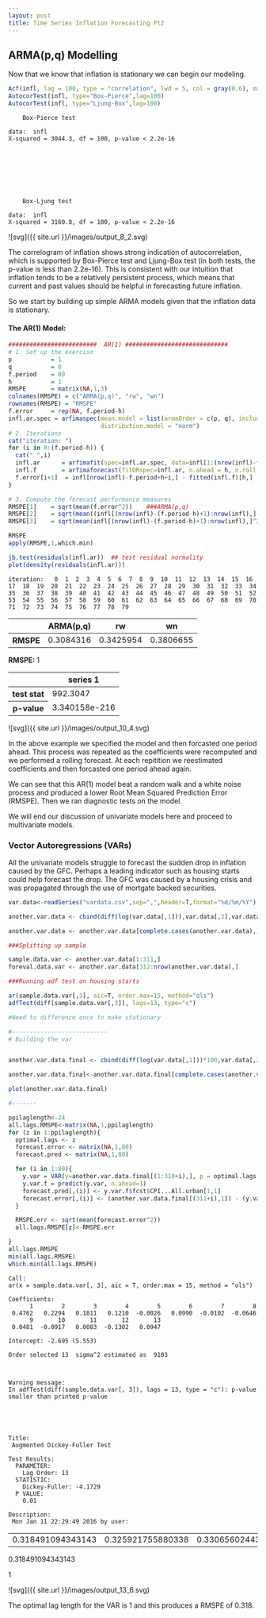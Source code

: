 ```yaml
---
layout: post
title: Time Series Inflation Forecasting Pt2
---
```


## ARMA(p,q) Modelling

Now that we know that inflation is stationary we can begin our modeling.


```R
Acf(infl, lag = 100, type = "correlation", lwd = 5, col = gray(0.6), main=expression(paste("ACF of: ",hat(epsilon)[t] )))
AutocorTest(infl, type="Box-Pierce",lag=100)
AutocorTest(infl, type="Ljung-Box",lag=100)
```





    	Box-Pierce test

    data:  infl
    X-squared = 3044.3, df = 100, p-value < 2.2e-16








    	Box-Ljung test

    data:  infl
    X-squared = 3160.8, df = 100, p-value < 2.2e-16





![svg]({{ site.url }}/images/output_8_2.svg)


The correlogram of inflation shows strong indication of autocorrelation, which is supported by Box-Pierce test and Ljung-Box test (in both tests, the p-value is less than 2.2e-16). This is consistent with our intuition that inflation tends to be a relatively persistent process, which means that current and past values should be helpful in forecasting future inflation.

So we start by building up simple ARMA models given that the inflation data is stationary.

#### The AR(1) Model:


```R
#########################  AR(1) #############################
# 1. Set up the exercise
p           = 1
q           = 0
f.period    = 80
h           = 1
RMSPE       = matrix(NA,1,3)
colnames(RMSPE) = c("ARMA(p,q)", "rw", "wn")
rownames(RMSPE) = "RMSPE"
f.error     = rep(NA, f.period-h)
infl.ar.spec = arfimaspec(mean.model = list(armaOrder = c(p, q), include.mean = TRUE),
                          distribution.model = "norm")
# 2. Iterations
cat("iteration: ")
for (i in 0:(f.period-h)) {
  cat(" ",i)
  infl.ar      = arfimafit(spec=infl.ar.spec, data=infl[1:(nrow(infl)-f.period+h+i),], out.sample=h, solver="nloptr")
  infl.f       = arfimaforecast(fitORspec=infl.ar, n.ahead = h, n.roll = 0, out.sample = h)
  f.error[i+1]  = infl[nrow(infl)-f.period+h+i,] - fitted(infl.f)[h,]
}

# 3. Compute the forecast performance measures
RMSPE[1]    = sqrt(mean(f.error^2))    ###ARMA(p,q)
RMSPE[2]    = sqrt(mean((infl[(nrow(infl)-(f.period-h)+1):nrow(infl),] - infl[(nrow(infl)-f.period+1):(nrow(infl)-h),])^2))
RMSPE[3]    = sqrt(mean(infl[(nrow(infl)-(f.period-h)+1):nrow(infl),]^2))

RMSPE
apply(RMSPE,1,which.min)

jb.test(residuals(infl.ar))  ## test residual normality
plot(density(residuals(infl.ar)))
```

    iteration:   0  1  2  3  4  5  6  7  8  9  10  11  12  13  14  15  16  17  18  19  20  21  22  23  24  25  26  27  28  29  30  31  32  33  34  35  36  37  38  39  40  41  42  43  44  45  46  47  48  49  50  51  52  53  54  55  56  57  58  59  60  61  62  63  64  65  66  67  68  69  70  71  72  73  74  75  76  77  78  79




<table>
<thead><tr><th></th><th scope=col>ARMA(p,q)</th><th scope=col>rw</th><th scope=col>wn</th></tr></thead>
<tbody>
	<tr><th scope=row>RMSPE</th><td>0.3084316</td><td>0.3425954</td><td>0.3806655</td></tr>
</tbody>
</table>







<strong>RMSPE:</strong> 1






<table>
<thead><tr><th></th><th scope=col>series 1</th></tr></thead>
<tbody>
	<tr><th scope=row>test stat</th><td>992.3047</td></tr>
	<tr><th scope=row>p-value</th><td>3.340158e-216</td></tr>
</tbody>
</table>





![svg]({{ site.url }}/images/output_10_4.svg)


In the above example we specified the model and then forcasted one period ahead. This process was repeated as the coefficients were recomputed and we performed a rolling forecast. At each repitition we reestimated coefficients and then forcasted one period ahead again.

We can see that this AR(1) model beat a random walk and a white noise process and produced a lower Root Mean Squared Prediction Error (RMSPE). Then we ran diagnostic tests on the model.

We will end our discussion of univariate models here and proceed to multivariate models.

### Vector Autoregressions (VARs)

All the univariate models struggle to forecast the sudden drop in inflation caused by the GFC. Perhaps a leading indicator such as housing starts could help forecast the drop. The GFC was caused by a housing crisis and was propagated through the use of mortgate backed securities.


```R
var.data<-readSeries("vardata.csv",sep=",",header=T,format="%d/%m/%Y")

another.var.data <- cbind(diff(log(var.data[,1])),var.data[,2],var.data[,9])

another.var.data <- another.var.data[complete.cases(another.var.data),]

###Splitting up sample

sample.data.var <- another.var.data[1:311,]
foreval.data.var <- another.var.data[312:nrow(another.var.data),]

###Running adf test on housing starts

ar(sample.data.var[,3], aic=T, order.max=15, method="ols")
adfTest(diff(sample.data.var[,3]), lags=13, type="c")

#Need to difference once to make stationary

#---------------------------
# Building the var


another.var.data.final <- cbind(diff(log(var.data[,1]))*100,var.data[,2],diff(var.data[,9]))

another.var.data.final<-another.var.data.final[complete.cases(another.var.data.final),]

plot(another.var.data.final)

#-------

ppilaglength<-24
all.lags.RMSPE<-matrix(NA,1,ppilaglength)
for (z in 1:ppilaglength){
  optimal.lags <- z
  forecast.error <- matrix(NA,1,80)
  forecast.pred <- matrix(NA,1,80)

  for (i in 1:80){
    y.var = VAR(y=another.var.data.final[(1:310+i),], p = optimal.lags, type = "const")
    y.var.f = predict(y.var, n.ahead=1)
    forecast.pred[,(i)] <- y.var.f$fcst$CPI...All.urban[1,1]
    forecast.error[,(i)] <- (another.var.data.final[(311+i),1]) - (y.var.f$fcst$CPI...All.urban[1,1])
  }

  RMSPE.err <- sqrt(mean(forecast.error^2))
  all.lags.RMSPE[z]<-RMSPE.err

}
all.lags.RMSPE
min(all.lags.RMSPE)
which.min(all.lags.RMSPE)
```





    Call:
    ar(x = sample.data.var[, 3], aic = T, order.max = 15, method = "ols")

    Coefficients:
          1        2        3        4        5        6        7        8  
     0.4762   0.2294   0.1811   0.1210  -0.0026   0.0990  -0.0102  -0.0646  
          9       10       11       12       13  
     0.0481  -0.0917   0.0083  -0.1302   0.0947  

    Intercept: -2.695 (5.553)

    Order selected 13  sigma^2 estimated as  9103



    Warning message:
    In adfTest(diff(sample.data.var[, 3]), lags = 13, type = "c"): p-value smaller than printed p-value





    Title:
     Augmented Dickey-Fuller Test

    Test Results:
      PARAMETER:
        Lag Order: 13
      STATISTIC:
        Dickey-Fuller: -4.1729
      P VALUE:
        0.01

    Description:
     Mon Jan 11 22:29:49 2016 by user:







<table>
<tbody>
	<tr><td>0.318491094343143</td><td>0.325921755880338</td><td>0.330656024438053</td><td>0.331999448485697</td><td>0.333938146706006</td><td>0.331809235950189</td><td>0.33478988574643 </td><td>0.339053275997145</td><td>0.339783424658625</td><td>0.345178186174702</td><td>⋯                </td><td>0.350373903301265</td><td>0.353896782968087</td><td>0.35658079544454 </td><td>0.358757442596357</td><td>0.35384358882712 </td><td>0.359960603535059</td><td>0.365831158247124</td><td>0.369094701183099</td><td>0.372333759307331</td><td>0.376025110542731</td></tr>
</tbody>
</table>







0.318491094343143






1




![svg]({{ site.url }}/images/output_13_6.svg)


The optimal lag length for the VAR is 1 and this produces a RMSPE of 0.318.
